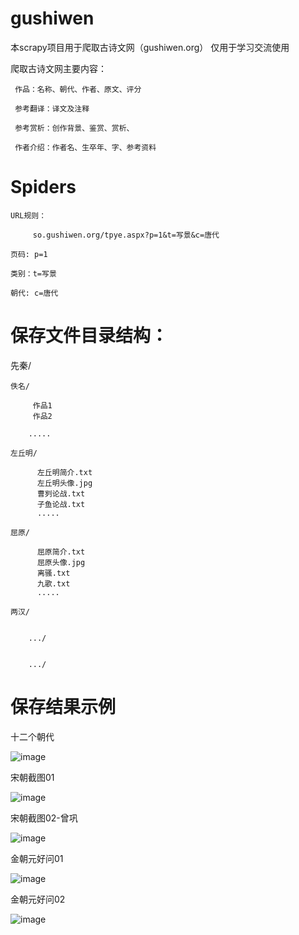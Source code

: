 
gushiwen
========

本scrapy项目用于爬取古诗文网（gushiwen.org）
仅用于学习交流使用



爬取古诗文网主要内容：

     作品：名称、朝代、作者、原文、评分
     
     参考翻译：译文及注释
     
     参考赏析：创作背景、鉴赏、赏析、
     
     作者介绍：作者名、生卒年、字、参考资料
     



Spiders
=========


    URL规则：
    
         so.gushiwen.org/tpye.aspx?p=1&t=写景&c=唐代
         
    页码: p=1
    
    类别：t=写景
    
    朝代: c=唐代









保存文件目录结构：
=========

先秦/
        

    佚名/
    
	     作品1
	     作品2
		
		.....
		
	左丘明/
	
	      左丘明简介.txt
	      左丘明头像.jpg
	      曹刿论战.txt
	      子鱼论战.txt
	      .....
		  
	屈原/
	  
	      屈原简介.txt
	      屈原头像.jpg
	      离骚.txt
	      九歌.txt
	      .....
	    
    两汉/
    

        .../
	   

        .../
    
 # 保存结果示例

十二个朝代

![image](https://github.com/PChief/GushiwenSpider/blob/master/imgs/%E5%8D%81%E4%BA%8C%E6%9C%9D%E7%9B%AE%E5%BD%95%E7%BB%93%E6%9E%84.png)

宋朝截图01

![image](https://github.com/PChief/GushiwenSpider/blob/master/imgs/%E5%AE%8B%E6%9C%9D%E6%88%AA%E5%9B%BE01.png)
    
 
   
宋朝截图02-曾巩

![image](https://github.com/PChief/GushiwenSpider/blob/master/imgs/%E5%AE%8B%E6%9C%9D%E6%88%AA%E5%9B%BE02-%E6%9B%BE%E5%B7%A9.png)

金朝元好问01

![image](https://github.com/PChief/GushiwenSpider/blob/master/imgs/%E9%87%91%E6%9C%9D%E5%85%83%E5%A5%BD%E9%97%AE01.png)

金朝元好问02

![image](https://github.com/PChief/GushiwenSpider/blob/master/imgs/%E9%87%91%E6%9C%9D%E5%85%83%E5%A5%BD%E9%97%AE02.png)  
    
